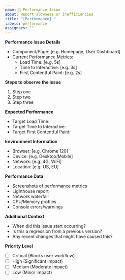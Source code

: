 ```yaml
---
name: 🚀 Performance Issue
about: Report slowness or inefficiencies
title: "[Performance] "
labels: performance
assignees: ""
---
```


**Performance Issue Details**

- Component/Page: [e.g. Homepage, User Dashboard]
- Current Performance Metrics:
  - Load Time: [e.g. 5s]
  - Time to Interactive: [e.g. 3s]
  - First Contentful Paint: [e.g. 2s]

**Steps to observe the issue**

1. Step one
2. Step two
3. Step three

**Expected Performance**

- Target Load Time:
- Target Time to Interactive:
- Target First Contentful Paint:

**Environment Information**

- Browser: [e.g. Chrome 120]
- Device: [e.g. Desktop/Mobile]
- Network: [e.g. 4G, WiFi]
- Location: [e.g. US, EU]

**Performance Data**

- Screenshots of performance metrics
- Lighthouse report
- Network waterfall
- CPU/Memory profiles
- Console errors/warnings

**Additional Context**

- When did this issue start occurring?
- Is this a regression from a previous version?
- Any recent changes that might have caused this?

**Priority Level**

- [ ] Critical (Blocks user workflow)
- [ ] High (Significant impact)
- [ ] Medium (Moderate impact)
- [ ] Low (Minor impact)
